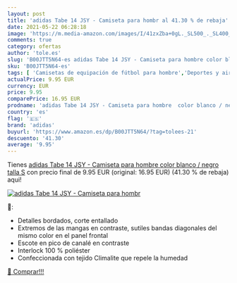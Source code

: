```yaml
---
layout: post
title: 'adidas Tabe 14 JSY - Camiseta para hombr al 41.30 % de rebaja'
date: 2021-05-22 06:28:18
image: 'https://m.media-amazon.com/images/I/41zxZba+0gL._SL500_._SL400_.jpg'
comments: true
category: ofertas
author: 'tole.es'
slug: 'B00JTT5N64-es adidas Tabe 14 JSY - Camiseta para hombre color blanco /...'
sku: 'B00JTT5N64-es'
tags: [ 'Camisetas de equipación de fútbol para hombre','Deportes y aire libre','Fútbol','Ropa','Ropa de fútbol','Ropa de fútbol para hombre','Ropa y equipo para deportes','adidas','camiseta', ]
actualPrice: 9.95 EUR
currency: EUR
price: 9.95
comparePrice: 16.95 EUR
prodname: 'adidas Tabe 14 JSY - Camiseta para hombre  color blanco / negro  talla S'
country: 'es'
flag: '🇪🇸'
brand: 'adidas'
buyurl: 'https://www.amazon.es/dp/B00JTT5N64/?tag=tolees-21'
descuento: '41.30'
average: '9.95'
---
```


Tienes [adidas Tabe 14 JSY - Camiseta para hombre  color blanco / negro  talla S](https://www.amazon.es/dp/B00JTT5N64/?tag=tolees-21) con precio final de  9.95 EUR (original: 16.95 EUR) (41.30 %  de rebaja) aqui!

[![adidas Tabe 14 JSY - Camiseta para hombr](https://m.media-amazon.com/images/I/41zxZba+0gL._SL500_._SL400_.jpg)](https://www.amazon.es/dp/B00JTT5N64/?tag=tolees-21)

🔎:

- Detalles bordados, corte entallado
- Extremos de las mangas en contraste, sutiles bandas diagonales del mismo color en el panel frontal
- Escote en pico de canalé en contraste
- Interlock 100 % poliéster
- Confeccionada con tejido Climalite que repele la humedad

[🛒 Comprar!!!](https://www.amazon.es/dp/B00JTT5N64/?tag=tolees-21)
